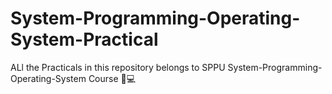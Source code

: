 # System-Programming-Operating-System-Practical
ALl the Practicals in this repository belongs to SPPU System-Programming-Operating-System Course 📗💻
